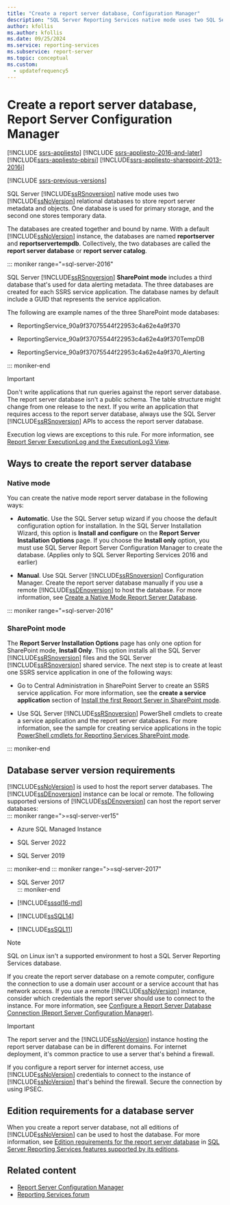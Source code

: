 ```yaml
---
title: "Create a report server database, Configuration Manager"
description: "SQL Server Reporting Services native mode uses two SQL Server relational databases to store report server metadata and objects. One database is used for primary storage, and the second one stores temporary data."
author: kfollis
ms.author: kfollis
ms.date: 09/25/2024
ms.service: reporting-services
ms.subservice: report-server
ms.topic: conceptual
ms.custom:
  - updatefrequency5
---
```


# Create a report server database, Report Server Configuration Manager  

[!INCLUDE [ssrs-appliesto](../../includes/ssrs-appliesto.md)] [!INCLUDE [ssrs-appliesto-2016-and-later](../../includes/ssrs-appliesto-2016-and-later.md)] [!INCLUDE[ssrs-appliesto-pbirsi](../../includes/ssrs-appliesto-pbirs.md)] [!INCLUDE[ssrs-appliesto-sharepoint-2013-2016i](../../includes/ssrs-appliesto-sharepoint-2013-2016.md)]

[!INCLUDE [ssrs-previous-versions](../../includes/ssrs-previous-versions.md)]

SQL Server [!INCLUDE[ssRSnoversion](../../includes/ssrsnoversion-md.md)] native mode uses two [!INCLUDE[ssNoVersion](../../includes/ssnoversion-md.md)] relational databases to store report server metadata and objects. One database is used for primary storage, and the second one stores temporary data. 

The databases are created together and bound by name. With a default [!INCLUDE[ssNoVersion](../../includes/ssnoversion-md.md)] instance, the databases are named **reportserver** and **reportservertempdb**. Collectively, the two databases are called the **report server database** or **report server catalog**.

::: moniker range="=sql-server-2016"

SQL Server [!INCLUDE[ssRSnoversion](../../includes/ssrsnoversion-md.md)] **SharePoint mode** includes a third database that's used for data alerting metadata. The three databases are created for each SSRS service application. The database names by default include a GUID that represents the service application. 

The following are example names of the three SharePoint mode databases:

- ReportingService_90a9f37075544f22953c4a62e4a9f370  
  
- ReportingService_90a9f37075544f22953c4a62e4a9f370TempDB  
  
- ReportingService_90a9f37075544f22953c4a62e4a9f370_Alerting  

::: moniker-end
  
> [!IMPORTANT]  
> Don't write applications that run queries against the report server database. The report server database isn't a public schema. The table structure might change from one release to the next. If you write an application that requires access to the report server database, always use the SQL Server [!INCLUDE[ssRSnoversion](../../includes/ssrsnoversion-md.md)] APIs to access the report server database.  
>
> Execution log views are exceptions to this rule. For more information, see [Report Server ExecutionLog and the ExecutionLog3 View](../../reporting-services/report-server/report-server-executionlog-and-the-executionlog3-view.md).  
  
## Ways to create the report server database

 ### Native mode
 You can create the native mode report server database in the following ways:  
  
- **Automatic**. Use the SQL Server setup wizard if you choose the default configuration option for installation. In the SQL Server Installation Wizard, this option is **Install and configure** on the **Report Server Installation Options** page. If you choose the **Install only** option, you must use SQL Server Report Server Configuration Manager to create the database. (Applies only to SQL Server Reporting Services 2016 and earlier)
  
- **Manual**. Use SQL Server [!INCLUDE[ssRSnoversion](../../includes/ssrsnoversion-md.md)] Configuration Manager. Create the report server database manually if you use a remote [!INCLUDE[ssDEnoversion](../../includes/ssdenoversion-md.md)] to host the database. For more information, see [Create a Native Mode Report Server Database](../../reporting-services/install-windows/ssrs-report-server-create-a-native-mode-report-server-database.md).  

::: moniker range="=sql-server-2016"
  
### SharePoint mode 
The **Report Server Installation Options** page has only one option for SharePoint mode, **Install Only**. This option installs all the SQL Server [!INCLUDE[ssRSnoversion](../../includes/ssrsnoversion-md.md)] files and the SQL Server [!INCLUDE[ssRSnoversion](../../includes/ssrsnoversion-md.md)] shared service. The next step is to create at least one SSRS service application in one of the following ways:  
  
- Go to Central Administration in SharePoint Server to create an SSRS service application. For more information, see the **create a service application** section of [Install the first Report Server in SharePoint mode](../../reporting-services/install-windows/install-the-first-report-server-in-sharepoint-mode.md#bkmk_create_serrviceapplication).  
  
- Use SQL Server [!INCLUDE[ssRSnoversion](../../includes/ssrsnoversion-md.md)] PowerShell cmdlets to create a service application and the report server databases. For more information, see the sample for creating service applications in the topic [PowerShell cmdlets for Reporting Services SharePoint mode](../../reporting-services/report-server-sharepoint/powershell-cmdlets-for-reporting-services-sharepoint-mode.md).  

::: moniker-end
  
## Database server version requirements

 [!INCLUDE[ssNoVersion](../../includes/ssnoversion-md.md)] is used to host the report server databases. The [!INCLUDE[ssDEnoversion](../../includes/ssdenoversion-md.md)] instance can be local or remote. The following supported versions of [!INCLUDE[ssDEnoversion](../../includes/ssdenoversion-md.md)] can host the report server databases:  
::: moniker range=">=sql-server-ver15"

- Azure SQL Managed Instance

- SQL Server 2022

- SQL Server 2019

::: moniker-end
::: moniker range=">=sql-server-2017"

- SQL Server 2017  
::: moniker-end

- [!INCLUDE[sssql16-md](../../includes/sssql16-md.md)]  
  
- [!INCLUDE[ssSQL14](../../includes/sssql14-md.md)]  
  
- [!INCLUDE[ssSQL11](../../includes/sssql11-md.md)]  

> [!NOTE] 
> SQL on Linux isn't a supported environment to host a SQL Server Reporting Services database.

If you create the report server database on a remote computer, configure the connection to use a domain user account or a service account that has network access. If you use a remote [!INCLUDE[ssNoVersion](../../includes/ssnoversion-md.md)] instance, consider which credentials the report server should use to connect to the instance. For more information, see [Configure a Report Server Database Connection &#40;Report Server Configuration Manager&#41;](../../reporting-services/install-windows/configure-a-report-server-database-connection-ssrs-configuration-manager.md).  
  
> [!IMPORTANT]  
> The report server and the [!INCLUDE[ssNoVersion](../../includes/ssnoversion-md.md)] instance hosting the report server database can be in different domains. For internet deployment, it's common practice to use a server that's behind a firewall. 
>
> If you configure a report server for internet access, use [!INCLUDE[ssNoVersion](../../includes/ssnoversion-md.md)] credentials to connect to the instance of [!INCLUDE[ssNoVersion](../../includes/ssnoversion-md.md)] that's behind the firewall. Secure the connection by using IPSEC.  
  
## Edition requirements for a database server 

 When you create a report server database, not all editions of [!INCLUDE[ssNoVersion](../../includes/ssnoversion-md.md)] can be used to host the database. For more information, see [Edition requirements for the report server database](../reporting-services-features-supported-by-the-editions-of-sql-server-2016.md#edition-requirements-for-the-report-server-database) in [SQL Server Reporting Services features supported by its editions](../reporting-services-features-supported-by-the-editions-of-sql-server-2016.md).  

## Related content

- [Report Server Configuration Manager](reporting-services-configuration-manager-native-mode.md)
- [Reporting Services forum](/answers/search.html?c=&f=&includeChildren=&q=ssrs+OR+reporting+services&redirect=search%2fsearch&sort=relevance&type=question+OR+idea+OR+kbentry+OR+answer+OR+topic+OR+user)
